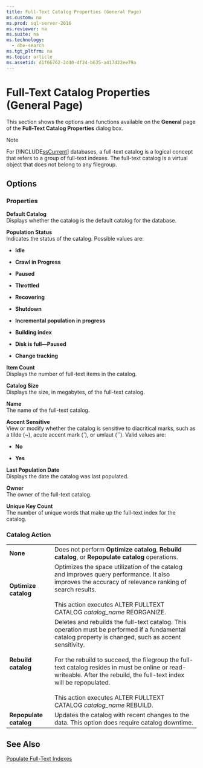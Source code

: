 ```yaml
---
title: Full-Text Catalog Properties (General Page)
ms.custom: na
ms.prod: sql-server-2016
ms.reviewer: na
ms.suite: na
ms.technology: 
  - dbe-search
ms.tgt_pltfrm: na
ms.topic: article
ms.assetid: d1f66762-2d40-4f24-b635-a417d22ee79a
---
```

# Full-Text Catalog Properties (General Page)
  This section shows the options and functions available on the **General** page of the **Full\-Text Catalog Properties** dialog box.  
  
> [!NOTE]  
>  For [!INCLUDE[ssCurrent](../../Token/Other/ssCurrent_md.md)] databases, a full\-text catalog is a logical concept that refers to a group of full\-text indexes. The full\-text catalog is a virtual object that does not belong to any filegroup.  
  
## Options  
  
### Properties  
 **Default Catalog**  
 Displays whether the catalog is the default catalog for the database.  
  
 **Population Status**  
 Indicates the status of the catalog. Possible values are:  
  
-   **Idle**  
  
-   **Crawl in Progress**  
  
-   **Paused**  
  
-   **Throttled**  
  
-   **Recovering**  
  
-   **Shutdown**  
  
-   **Incremental population in progress**  
  
-   **Building index**  
  
-   **Disk is full—Paused**  
  
-   **Change tracking**  
  
 **Item Count**  
 Displays the number of full\-text items in the catalog.  
  
 **Catalog Size**  
 Displays the size, in megabytes, of the full\-text catalog.  
  
 **Name**  
 The name of the full\-text catalog.  
  
 **Accent Sensitive**  
 View or modify whether the catalog is sensitive to diacritical marks, such as a tilde \(**~**\), acute accent mark \(**´**\), or umlaut \(**¨**\). Valid values are:  
  
-   **No**  
  
-   **Yes**  
  
 **Last Population Date**  
 Displays the date the catalog was last populated.  
  
 **Owner**  
 The owner of the full\-text catalog.  
  
 **Unique Key Count**  
 The number of unique words that make up the full\-text index for the catalog.  
  
### Catalog Action  
  
|||  
|-|-|  
|**None**|Does not perform **Optimize catalog**, **Rebuild catalog**, or **Repopulate catalog** operations.|  
|**Optimize catalog**|Optimizes the space utilization of the catalog and improves query performance. It also improves the accuracy of relevance ranking of search results.<br /><br /> This action executes ALTER FULLTEXT CATALOG *catalog\_name* REORGANIZE.|  
|**Rebuild catalog**|Deletes and rebuilds the full\-text catalog. This operation must be performed if a fundamental catalog property is changed, such as accent sensitivity.<br /><br /> For the rebuild to succeed, the filegroup the full\-text catalog resides in must be online or read\-writeable. After the rebuild, the full\-text index will be repopulated.<br /><br /> This action executes ALTER FULLTEXT CATALOG *catalog\_name* REBUILD.|  
|**Repopulate catalog**|Updates the catalog with recent changes to the data. This option does require catalog downtime.|  
  
## See Also  
 [Populate Full-Text Indexes](../../Topics/TopicNameNotContainA/Populate-Full-Text-Indexes.md)  
  
  